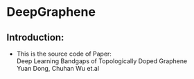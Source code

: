 # DeepGraphene

## Introduction:
* This is the source code of Paper: <br>                                                                                                    Deep Learning Bandgaps of Topologically Doped Graphene   <br>      Yuan Dong, Chuhan Wu et.al
